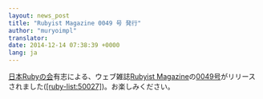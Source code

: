 ```yaml
---
layout: news_post
title: "Rubyist Magazine 0049 号 発行"
author: "muryoimpl"
translator:
date: 2014-12-14 07:38:39 +0000
lang: ja
---
```


[日本Rubyの会][1]有志による、ウェブ雑誌[Rubyist Magazine][2]の[0049号][3]がリリースされました([\[ruby-list:50027\]][4])。お楽しみください。


[1]: http://ruby-no-kai.org/
[2]: http://magazine.rubyist.net/
[3]: http://magazine.rubyist.net/?0049
[4]: https://blade.ruby-lang.org/ruby-list/50027
